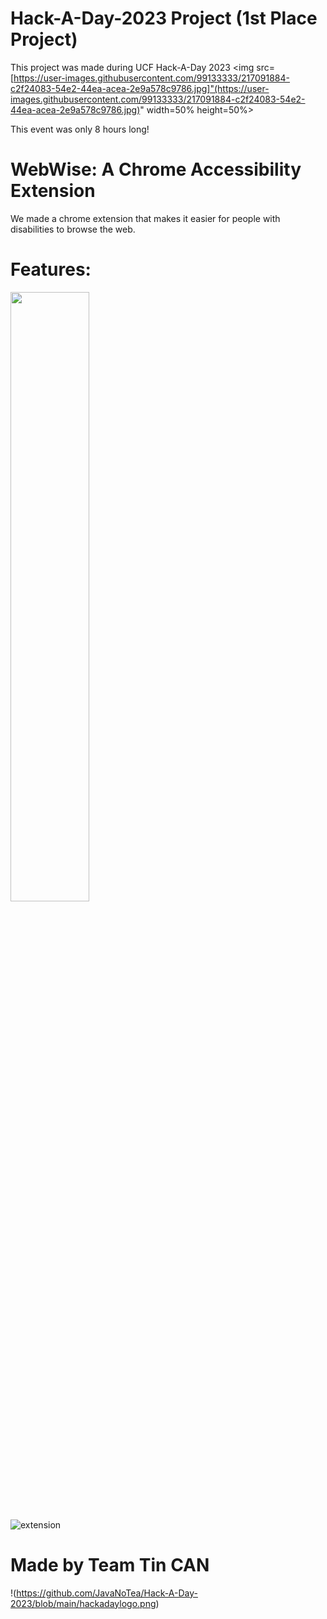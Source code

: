 # Hack-A-Day-2023 Project (1st Place Project)

This project was made during UCF Hack-A-Day 2023
<img src=[https://user-images.githubusercontent.com/99133333/217091884-c2f24083-54e2-44ea-acea-2e9a578c9786.jpg]"(https://user-images.githubusercontent.com/99133333/217091884-c2f24083-54e2-44ea-acea-2e9a578c9786.jpg)" width=50% height=50%>


This event was only 8 hours long!

# WebWise: A Chrome Accessibility Extension

We made a chrome extension that makes it easier for people with disabilities to browse the web.

# Features:
<img src="[https://user-images.githubusercontent.com/99133333/217091884-c2f24083-54e2-44ea-acea-2e9a578c9786.jpg](https://user-images.githubusercontent.com/99133333/217092790-7e5a17f8-3386-4a7a-975e-ac25e83a59a0.png)" width=50% height=50%>

![extension](https://user-images.githubusercontent.com/99133333/217094231-88263eb1-9c11-4737-ab57-2a14da70e9d6.png)



# Made by Team Tin CAN
!(https://github.com/JavaNoTea/Hack-A-Day-2023/blob/main/hackadaylogo.png)

